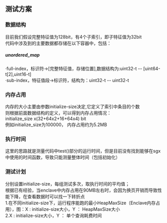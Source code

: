 ## 测试方案  
### 数据结构 
目前我们假设完整特征值为128bit，有4个子索引，即子特征值为32bit  
代码中涉及到的主要数据都存储在以下容器中，包括：  
##### unordered_map  
·full-index，标识符->[完整特征值，存储位置],数据结构为:uint32-t -- [uint64-t[2],uint16-t]  
·sub-index，特征值段->标识符，结构为：uint32-t -- uint32-t    
### 内存占用  
内存的大小主要由参数initialize-size决定,它定义了索引中条目的个数  
则根据前面数据结构的定义，可以得到内存占用情况：  
initialize_size x(32+64x2+16+64x4) bit  
例如initialize_size为100000，  内存占用约为5.2MB
### 执行时间  
这里的思路就是测量代码中test()部分的运行时间，但是目前没有找到能够在sgx中使用的时间函数，导致只能测量整体时间（包括初始化）  
### 测试计划  
分别设置initialize-size，每组测试多次，取执行时间的平均值；  
根据已有经验，当enclave中内存占用在90MB左右时，会因为换页开销而导致性能下降，在查看数据时可以找一下转折点  
1.在不同initialize-size下，运行程序能跑的最小HeapMaxSize（Enclave内存占用），图：X : initialize-size大小，Y ： HeapMaxSize大小  
2.X : initialize-size大小，Y  ： 单个查询耗费时间